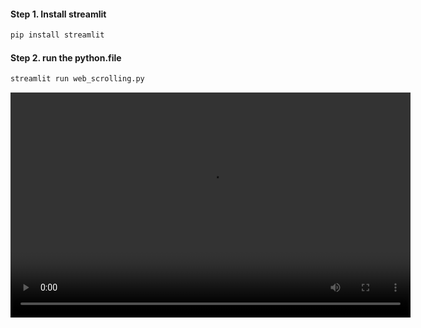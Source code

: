 #### Step 1. Install streamlit

```bash
pip install streamlit
```

#### Step 2. run the python.file
```bash
streamlit run web_scrolling.py
```

<video controls width="640" height="360">
  <source src="demo.mp4" type="video/mp4">
</video>